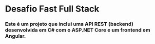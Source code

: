 # Desafio Fast Full Stack

### Este é um projeto que inclui uma API REST (backend) desenvolvida em C# com o ASP.NET Core e um frontend em Angular.  
